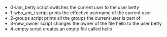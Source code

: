 - 0-iam_betty script switches the current user to the user betty 
- 1-who_am_i script prints the effective username of the current user
- 2-groups script prints all the groups the current user is part of
- 3-new_owner script changes the owner of the file hello to the user betty
- 4-empty script creates an empty file called hello
